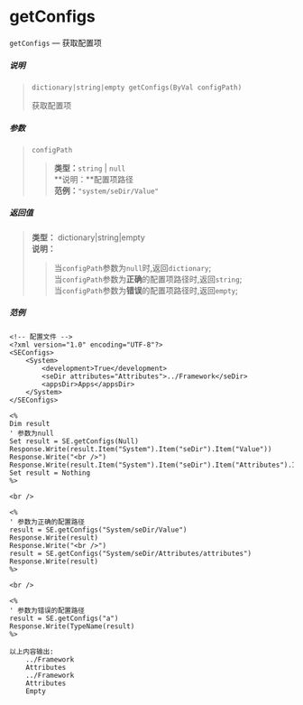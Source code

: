 getConfigs
==========
`getConfigs` &mdash; 获取配置项

##### 说明
>     dictionary|string|empty getConfigs(ByVal configPath)
> 获取配置项

##### 参数
> `configPath`
>> **类型：**`string` | `null`  
>> **说明：**配置项路径  
>> **范例：**`"system/seDir/Value"`

##### 返回值
> **类型：**
    dictionary|string|empty  
> **说明：**  
>> 当`configPath`参数为`null`时,返回`dictionary`;  
>> 当`configPath`参数为**正确**的配置项路径时,返回`string`;  
>> 当`configPath`参数为**错误**的配置项路径时,返回`empty`;
##### 范例
>
    <!-- 配置文件 -->
    <?xml version="1.0" encoding="UTF-8"?>
    <SEConfigs>
        <System>
            <development>True</development>
            <seDir attributes="Attributes">../Framework</seDir>
            <appsDir>Apps</appsDir>
        </System>
    </SEConfigs>
>>
>
    <%
    Dim result
    ' 参数为null
    Set result = SE.getConfigs(Null)
    Response.Write(result.Item("System").Item("seDir").Item("Value"))
    Response.Write("<br />")
    Response.Write(result.Item("System").Item("seDir").Item("Attributes").Item("attributes"))
    Set result = Nothing
    %>
>
    <br />
>
    <%
    ' 参数为正确的配置路径
    result = SE.getConfigs("System/seDir/Value")
    Response.Write(result)
    Response.Write("<br />")
    result = SE.getConfigs("System/seDir/Attributes/attributes")
    Response.Write(result)
    %>
>
    <br />
>
    <%
    ' 参数为错误的配置路径
    result = SE.getConfigs("a")
    Response.Write(TypeName(result)
    %>
>>
> 
    以上内容输出:
        ../Framework
        Attributes
        ../Framework
        Attributes
        Empty